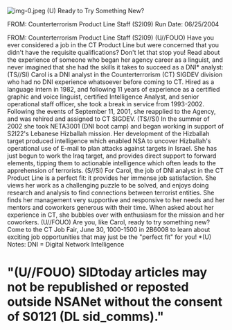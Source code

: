 ![img-0.jpeg](img-0.jpeg)
(U) Ready to Try Something New?

FROM: Counterterrorism Product Line Staff (S2I09)
Run Date: 06/25/2004

FROM: Counterterrorism Product Line Staff (S2I09)
(U//FOUO) Have you ever considered a job in the CT Product Line but were concerned that you didn't have the requisite qualifications? Don't let that stop you! Read about the experience of someone who began her agency career as a linguist, and never imagined that she had the skills it takes to succeed as a DNI* analyst:
(TS//SI) Carol is a DNI analyst in the Counterterrorism (CT) SIGDEV division who had no DNI experience whatsoever before coming to CT. Hired as a language intern in 1982, and following 11 years of experience as a certified graphic and voice linguist, certified Intelligence Analyst, and senior operational staff officer, she took a break in service from 1993-2002. Following the events of September 11, 2001, she reapplied to the Agency, and was rehired and assigned to CT SIGDEV.
(TS//SI) In the summer of 2002 she took NETA3001 (DNI boot camp) and began working in support of S2I22's Lebanese Hizballah mission. Her development of the Hizballah target produced intelligence which enabled NSA to uncover Hizballah's operational use of E-mail to plan attacks against targets in Israel. She has just begun to work the Iraq target, and provides direct support to forward elements, tipping them to actionable intelligence which often leads to the apprehension of terrorists.
(S//SI) For Carol, the job of DNI analyst in the CT Product Line is a perfect fit: it provides her immense job satisfaction. She views her work as a challenging puzzle to be solved, and enjoys doing research and analysis to find connections between terrorist entities. She finds her management very supportive and responsive to her needs and her mentors and coworkers generous with their time. When asked about her experience in CT, she bubbles over with enthusiasm for the mission and her coworkers.
(U//FOUO) Are you, like Carol, ready to try something new? Come to the CT Job Fair, June 30, 1000-1500 in 2B6008 to learn about exciting job opportunities that may just be the "perfect fit" for you!
*(U) Notes:
DNI = Digital Network Intelligence

# "(U//FOUO) SIDtoday articles may not be republished or reposted outside NSANet without the consent of S0121 (DL sid_comms)."
